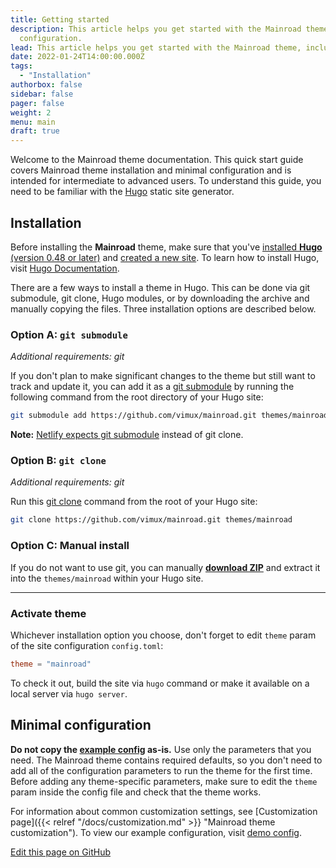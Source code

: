 ```yaml
---
title: Getting started
description: This article helps you get started with the Mainroad theme, including installation and minimal
  configuration.
lead: This article helps you get started with the Mainroad theme, including installation and minimal configuration.
date: 2022-01-24T14:00:00.000Z
tags:
  - "Installation"
authorbox: false
sidebar: false
pager: false
weight: 2
menu: main
draft: true
---
```


Welcome to the Mainroad theme documentation. This quick start guide covers Mainroad theme installation and minimal
configuration and is intended for intermediate to advanced users. To understand this guide, you need to be familiar
with the [Hugo](https://gohugo.io/) static site generator.

<!--more-->

## Installation

Before installing the **Mainroad** theme, make sure that you've
[installed **Hugo** (version 0.48 or later)](https://gohugo.io/getting-started/quick-start/#step-1-install-hugo) and
[created a new site](https://gohugo.io/getting-started/quick-start/#step-2-create-a-new-site). To learn how to install
Hugo, visit [Hugo Documentation](https://gohugo.io/getting-started/installing/).

There are a few ways to install a theme in Hugo. This can be done via git submodule, git clone, Hugo modules, or
by downloading the archive and manually copying the files. Three installation options are described below.

### Option A: `git submodule`

*Additional requirements: git*

If you don't plan to make significant changes to the theme but still want to track and update it, you can add it as a
[git submodule](https://git-scm.com/docs/git-submodule) by running the following command from the root directory of
your Hugo site:

```sh
git submodule add https://github.com/vimux/mainroad.git themes/mainroad
```

**Note:**
[Netlify expects git submodule](https://docs.netlify.com/configure-builds/common-configurations/hugo/#hugo-themes)
instead of git clone.

### Option B: `git clone`

*Additional requirements: git*

Run this [git clone](https://git-scm.com/docs/git-clone) command from the root of your Hugo site:

```sh
git clone https://github.com/vimux/mainroad.git themes/mainroad
```

### Option C: Manual install

If you do not want to use git, you can manually
**[download ZIP](https://github.com/vimux/mainroad/archive/master.zip)** and extract it into the `themes/mainroad`
within your Hugo site.

---

### Activate theme

Whichever installation option you choose, don't forget to edit `theme` param of the site configuration `config.toml`:

```toml
theme = "mainroad"
```

To check it out, build the site via `hugo` command or make it available on a local server via `hugo server`.

## Minimal configuration

**Do not copy the [example config](https://github.com/vimux/mainroad#configtoml-example) as-is.**
Use only the parameters that you need. The Mainroad theme contains required defaults, so you don't need to add all of
the configuration parameters to run the theme for the first time. Before adding any theme-specific parameters, make
sure to edit the `theme` param inside the config file and check that the theme works.

For information about common customization settings, see [Customization page]({{< relref "/docs/customization.md" >}} "Mainroad theme customization").
To view our example configuration, visit [demo config](https://github.com/vimux/mainroad/blob/master/exampleSite/config.toml).

[Edit this page on GitHub](https://github.com/vimux/mainroad/blob/master/exampleSite/content/docs/getting-started.md)
